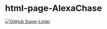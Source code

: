 # html-page-AlexaChase
[![GitHub Super-Linter](https://github.com/SHH-ICS/html-page-AlexaChase/workflows/Lint%20Code%20Base/badge.svg)](https://github.com/marketplace/actions/super-linter)
